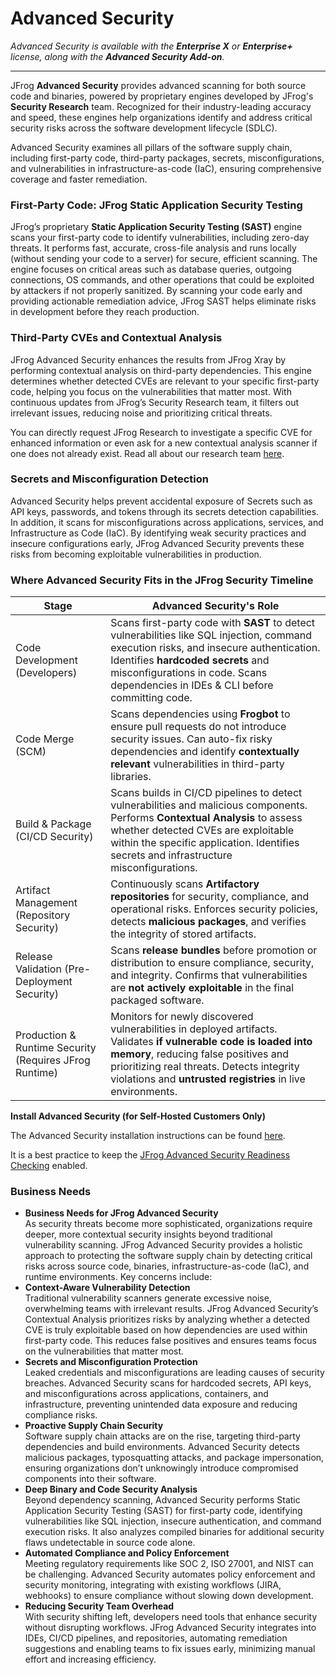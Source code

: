 # Advanced Security

_Advanced Security is available with the **Enterprise X** or **Enterprise+** license, along with the **Advanced Security Add-on**._

***

JFrog **Advanced Security** provides advanced scanning for both source code and binaries, powered by proprietary engines developed by JFrog's **Security Research** team. Recognized for their industry-leading accuracy and speed, these engines help organizations identify and address critical security risks across the software development lifecycle (SDLC).

Advanced Security examines all pillars of the software supply chain, including first-party code, third-party packages, secrets, misconfigurations, and vulnerabilities in infrastructure-as-code (IaC), ensuring comprehensive coverage and faster remediation.

### First-Party Code: JFrog Static Application Security Testing

JFrog’s proprietary **Static Application Security Testing (SAST)** engine scans your first-party code to identify vulnerabilities, including zero-day threats. It performs fast, accurate, cross-file analysis and runs locally (without sending your code to a server) for secure, efficient scanning. The engine focuses on critical areas such as database queries, outgoing connections, OS commands, and other operations that could be exploited by attackers if not properly sanitized. By scanning your code early and providing actionable remediation advice, JFrog SAST helps eliminate risks in development before they reach production.

### Third-Party CVEs and Contextual Analysis

JFrog Advanced Security enhances the results from JFrog Xray by performing contextual analysis on third-party dependencies. This engine determines whether detected CVEs are relevant to your specific first-party code, helping you focus on the vulnerabilities that matter most. With continuous updates from JFrog’s Security Research team, it filters out irrelevant issues, reducing noise and prioritizing critical threats.

You can directly request JFrog Research to investigate a specific CVE for enhanced information or even ask for a new contextual analysis scanner if one does not already exist. Read all about our research team [here](https://research.jfrog.com/).

### Secrets and Misconfiguration Detection

Advanced Security helps prevent accidental exposure of Secrets such as API keys, passwords, and tokens through its secrets detection capabilities. In addition, it scans for misconfigurations across applications, services, and Infrastructure as Code (IaC). By identifying weak security practices and insecure configurations early, JFrog Advanced Security prevents these risks from becoming exploitable vulnerabilities in production.

### Where Advanced Security Fits in the JFrog Security Timeline

| Stage                                                  | Advanced Security's Role                                                                                                                                                                                                                                             |
| ------------------------------------------------------ | -------------------------------------------------------------------------------------------------------------------------------------------------------------------------------------------------------------------------------------------------------------------- |
| Code Development (Developers)                          | Scans first-party code with **SAST** to detect vulnerabilities like SQL injection, command execution risks, and insecure authentication. Identifies **hardcoded secrets** and misconfigurations in code. Scans dependencies in IDEs & CLI before committing code.    |
| Code Merge (SCM)                                       | Scans dependencies using **Frogbot** to ensure pull requests do not introduce security issues. Can auto-fix risky dependencies and identify **contextually relevant** vulnerabilities in third-party libraries.                                                      |
| Build & Package (CI/CD Security)                       | Scans builds in CI/CD pipelines to detect vulnerabilities and malicious components. Performs **Contextual Analysis** to assess whether detected CVEs are exploitable within the specific application. Identifies secrets and infrastructure misconfigurations.       |
| Artifact Management (Repository Security)              | Continuously scans **Artifactory repositories** for security, compliance, and operational risks. Enforces security policies, detects **malicious packages**, and verifies the integrity of stored artifacts.                                                         |
| Release Validation (Pre-Deployment Security)           | Scans **release bundles** before promotion or distribution to ensure compliance, security, and integrity. Confirms that vulnerabilities are **not actively exploitable** in the final packaged software.                                                             |
| Production & Runtime Security (Requires JFrog Runtime) | Monitors for newly discovered vulnerabilities in deployed artifacts. Validates **if vulnerable code is loaded into memory**, reducing false positives and prioritizing real threats. Detects integrity violations and **untrusted registries** in live environments. |

**Install Advanced Security (for Self-Hosted Customers Only)**

The Advanced Security installation instructions can be found [here](https://jfrog.com/help/r/jfrog-installation-setup-documentation/installing-jfrog-advanced-security).&#x20;

It is a best practice to keep the [JFrog Advanced Security Readiness Checking](https://jfrog.com/help/r/jfrog-installation-setup-documentation/jfrog-advanced-security-readiness-checking) enabled.

### Business Needs

* **Business Needs for JFrog Advanced Security**\
  As security threats become more sophisticated, organizations require deeper, more contextual security insights beyond traditional vulnerability scanning. JFrog Advanced Security provides a holistic approach to protecting the software supply chain by detecting critical risks across source code, binaries, infrastructure-as-code (IaC), and runtime environments. Key concerns include:
* **Context-Aware Vulnerability Detection**\
  Traditional vulnerability scanners generate excessive noise, overwhelming teams with irrelevant results. JFrog Advanced Security’s Contextual Analysis prioritizes risks by analyzing whether a detected CVE is truly exploitable based on how dependencies are used within first-party code. This reduces false positives and ensures teams focus on the vulnerabilities that matter most.
* **Secrets and Misconfiguration Protection**\
  Leaked credentials and misconfigurations are leading causes of security breaches. Advanced Security scans for hardcoded secrets, API keys, and misconfigurations across applications, containers, and infrastructure, preventing unintended data exposure and reducing compliance risks.
* **Proactive Supply Chain Security**\
  Software supply chain attacks are on the rise, targeting third-party dependencies and build environments. Advanced Security detects malicious packages, typosquatting attacks, and package impersonation, ensuring organizations don’t unknowingly introduce compromised components into their software.
* **Deep Binary and Code Security Analysis**\
  Beyond dependency scanning, Advanced Security performs Static Application Security Testing (SAST) for first-party code, identifying vulnerabilities like SQL injection, insecure authentication, and command execution risks. It also analyzes compiled binaries for additional security flaws undetectable in source code alone.
* **Automated Compliance and Policy Enforcement**\
  Meeting regulatory requirements like SOC 2, ISO 27001, and NIST can be challenging. Advanced Security automates policy enforcement and security monitoring, integrating with existing workflows (JIRA, webhooks) to ensure compliance without slowing down development.
* **Reducing Security Team Overhead**\
  With security shifting left, developers need tools that enhance security without disrupting workflows. JFrog Advanced Security integrates into IDEs, CI/CD pipelines, and repositories, automating remediation suggestions and enabling teams to fix issues early, minimizing manual effort and increasing efficiency.

